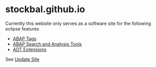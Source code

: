 # stockbal.github.io
Currently this website only serves as a software site for the following eclipse features

- [ABAP Tags](https://github.com/stockbal/abap-tags-ui) 
- [ABAP Search and Analysis Tools](https://github.com/stockbal/abap-search-tools-ui) 
- [ADT Extensions](https://github.com/stockbal/AdtExtensions)

See [Update Site](https://stockbal.github.io) 

